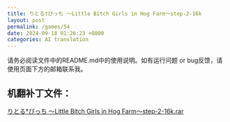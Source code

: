```yaml
---
title: りとる†びっち ～Little Bitch Girls in Hog Farm～step-2-16k
layout: post
permalink: /games/54
date: 2024-09-18 01:26:23 +0800
categories: AI translation
---
```



请务必阅读文件中的README.md中的使用说明。如有运行问题 or bug反馈，请使用页面下方的邮箱联系我。

## 机翻补丁文件：

[りとる†びっち ～Little Bitch Girls in Hog Farm～step-2-16k.rar](../resources/%E3%82%8A%E3%81%A8%E3%82%8B%E2%80%A0%E3%81%B3%E3%81%A3%E3%81%A1%20%EF%BD%9ELittle%20Bitch%20Girls%20in%20Hog%20Farm%EF%BD%9Estep-2-16k.rar)

 

